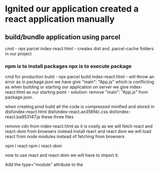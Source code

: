 # Ignited our application created a react application manually

## build/bundle application using parcel
cmd - npx parcel index-react.html - creates dist and .parcel-cache folders in our project
### npm is to install packages npx is to execute package
cmd for production build - npx parcel build index-react.html - will throw an error as in package.json we have give "main": "App.js" which is conflicting as when building or starting our application on server we give index-react.html as our starting point - solution: remove "main": "App.js" from package.json.

when creating prod build all the code is compressed minified and stored in 
dist\index-react.html
dist\index-react.ae356f4c.css
dist\index-react.ba953147.js
these three files

remove cdn from index-react.html as it is costly as we will fetch react and react-dom from browsers instead install react and react dom we will load react from node modules instead of fetching from browsers

npm i react
npm i react-dom

now to use react and react-dom we will have to import it.

Add the type="module" attribute to the <script> tag. - as we have removed cdns which was declared before the script tag of App.js so when App.js is found it already have React and ReactDOM from cdns now as we are loading from nodemodules we will have to define type="module" in our script tag

to remove Warning: You are importing createRoot from "react-dom" which is not supported. You should instead import it from "react-dom/client".